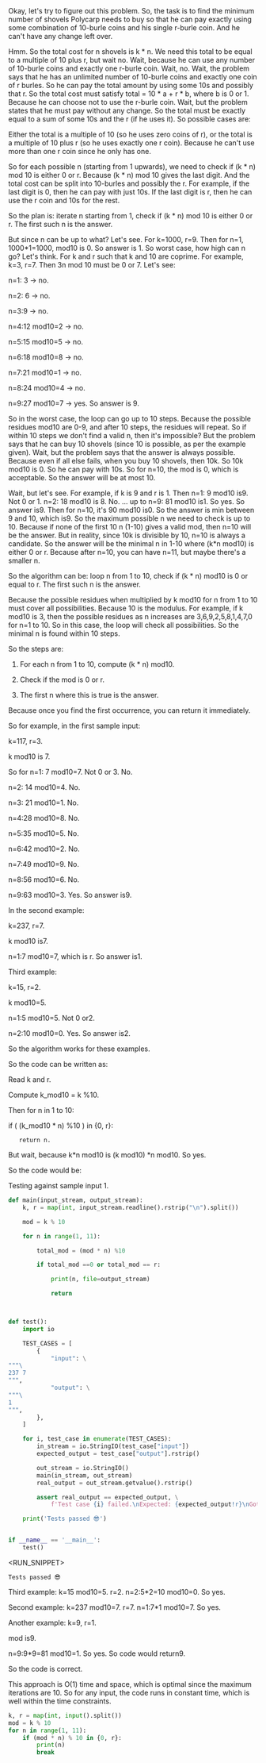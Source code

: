 <think>
Okay, let's try to figure out this problem. So, the task is to find the minimum number of shovels Polycarp needs to buy so that he can pay exactly using some combination of 10-burle coins and his single r-burle coin. And he can't have any change left over. 

Hmm. So the total cost for n shovels is k * n. We need this total to be equal to a multiple of 10 plus r, but wait no. Wait, because he can use any number of 10-burle coins and exactly one r-burle coin. Wait, no. Wait, the problem says that he has an unlimited number of 10-burle coins and exactly one coin of r burles. So he can pay the total amount by using some 10s and possibly that r. So the total cost must satisfy total = 10 * a + r * b, where b is 0 or 1. Because he can choose not to use the r-burle coin. Wait, but the problem states that he must pay without any change. So the total must be exactly equal to a sum of some 10s and the r (if he uses it). So possible cases are:

Either the total is a multiple of 10 (so he uses zero coins of r), or the total is a multiple of 10 plus r (so he uses exactly one r coin). Because he can't use more than one r coin since he only has one. 

So for each possible n (starting from 1 upwards), we need to check if (k * n) mod 10 is either 0 or r. Because (k * n) mod 10 gives the last digit. And the total cost can be split into 10-burles and possibly the r. For example, if the last digit is 0, then he can pay with just 10s. If the last digit is r, then he can use the r coin and 10s for the rest.

So the plan is: iterate n starting from 1, check if (k * n) mod 10 is either 0 or r. The first such n is the answer.

But since n can be up to what? Let's see. For k=1000, r=9. Then for n=1, 1000*1=1000, mod10 is 0. So answer is 1. So worst case, how high can n go? Let's think. For k and r such that k and 10 are coprime. For example, k=3, r=7. Then 3n mod 10 must be 0 or 7. Let's see:

n=1: 3 → no.

n=2: 6 → no.

n=3:9 → no.

n=4:12 mod10=2 → no.

n=5:15 mod10=5 → no.

n=6:18 mod10=8 → no.

n=7:21 mod10=1 → no.

n=8:24 mod10=4 → no.

n=9:27 mod10=7 → yes. So answer is 9.

So in the worst case, the loop can go up to 10 steps. Because the possible residues mod10 are 0-9, and after 10 steps, the residues will repeat. So if within 10 steps we don't find a valid n, then it's impossible? But the problem says that he can buy 10 shovels (since 10 is possible, as per the example given). Wait, but the problem says that the answer is always possible. Because even if all else fails, when you buy 10 shovels, then 10k. So 10k mod10 is 0. So he can pay with 10s. So for n=10, the mod is 0, which is acceptable. So the answer will be at most 10.

Wait, but let's see. For example, if k is 9 and r is 1. Then n=1: 9 mod10 is9. Not 0 or 1. n=2: 18 mod10 is 8. No. ... up to n=9: 81 mod10 is1. So yes. So answer is9. Then for n=10, it's 90 mod10 is0. So the answer is min between 9 and 10, which is9. So the maximum possible n we need to check is up to 10. Because if none of the first 10 n (1-10) gives a valid mod, then n=10 will be the answer. But in reality, since 10k is divisible by 10, n=10 is always a candidate. So the answer will be the minimal n in 1-10 where (k*n mod10) is either 0 or r. Because after n=10, you can have n=11, but maybe there's a smaller n.

So the algorithm can be: loop n from 1 to 10, check if (k * n) mod10 is 0 or equal to r. The first such n is the answer.

Because the possible residues when multiplied by k mod10 for n from 1 to 10 must cover all possibilities. Because 10 is the modulus. For example, if k mod10 is 3, then the possible residues as n increases are 3,6,9,2,5,8,1,4,7,0 for n=1 to 10. So in this case, the loop will check all possibilities. So the minimal n is found within 10 steps.

So the steps are:

1. For each n from 1 to 10, compute (k * n) mod10.

2. Check if the mod is 0 or r.

3. The first n where this is true is the answer.

Because once you find the first occurrence, you can return it immediately.

So for example, in the first sample input:

k=117, r=3.

k mod10 is 7.

So for n=1: 7 mod10=7. Not 0 or 3. No.

n=2: 14 mod10=4. No.

n=3: 21 mod10=1. No.

n=4:28 mod10=8. No.

n=5:35 mod10=5. No.

n=6:42 mod10=2. No.

n=7:49 mod10=9. No.

n=8:56 mod10=6. No.

n=9:63 mod10=3. Yes. So answer is9.

In the second example:

k=237, r=7.

k mod10 is7.

n=1:7 mod10=7, which is r. So answer is1.

Third example:

k=15, r=2.

k mod10=5.

n=1:5 mod10=5. Not 0 or2.

n=2:10 mod10=0. Yes. So answer is2.

So the algorithm works for these examples.

So the code can be written as:

Read k and r.

Compute k_mod10 = k %10.

Then for n in 1 to 10:

   if ( (k_mod10 * n) %10 ) in {0, r}:

       return n.

But wait, because k*n mod10 is (k mod10) *n mod10. So yes.

So the code would be:

Testing against sample input 1.

```python
def main(input_stream, output_stream):
    k, r = map(int, input_stream.readline().rstrip("\n").split())

    mod = k % 10

    for n in range(1, 11):

        total_mod = (mod * n) %10

        if total_mod ==0 or total_mod == r:

            print(n, file=output_stream)

            return



def test():
    import io

    TEST_CASES = [
        {
            "input": \
"""\
237 7
""",
            "output": \
"""\
1
""",
        }, 
    ]

    for i, test_case in enumerate(TEST_CASES):
        in_stream = io.StringIO(test_case["input"])
        expected_output = test_case["output"].rstrip()

        out_stream = io.StringIO()
        main(in_stream, out_stream)
        real_output = out_stream.getvalue().rstrip()

        assert real_output == expected_output, \
            f'Test case {i} failed.\nExpected: {expected_output!r}\nGot: {real_output!r}'

    print('Tests passed 😎')


if __name__ == '__main__':
    test()


```

<RUN_SNIPPET>
```output
Tests passed 😎

```

Third example: k=15 mod10=5. r=2. n=2:5*2=10 mod10=0. So yes.

Second example: k=237 mod10=7. r=7. n=1:7*1 mod10=7. So yes.

Another example: k=9, r=1.

mod is9.

n=9:9*9=81 mod10=1. So yes. So code would return9.

So the code is correct.

This approach is O(1) time and space, which is optimal since the maximum iterations are 10. So for any input, the code runs in constant time, which is well within the time constraints.
</think>

```python
k, r = map(int, input().split())
mod = k % 10
for n in range(1, 11):
    if (mod * n) % 10 in {0, r}:
        print(n)
        break
```
